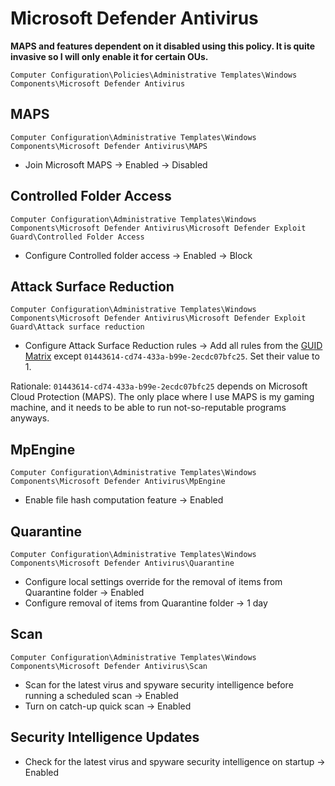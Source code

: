 # Microsoft Defender Antivirus

**MAPS and features dependent on it disabled using this policy. It is quite invasive so I will only enable it for certain OUs.**

`Computer Configuration\Policies\Administrative Templates\Windows Components\Microsoft Defender Antivirus`

## MAPS

`Computer Configuration\Administrative Templates\Windows Components\Microsoft Defender Antivirus\MAPS`
- Join Microsoft MAPS -> Enabled -> Disabled

## Controlled Folder Access

`Computer Configuration\Administrative Templates\Windows Components\Microsoft Defender Antivirus\Microsoft Defender Exploit Guard\Controlled Folder Access`

- Configure Controlled folder access -> Enabled -> Block

## Attack Surface Reduction

`Computer Configuration\Administrative Templates\Windows Components\Microsoft Defender Antivirus\Microsoft Defender Exploit Guard\Attack surface reduction`

- Configure Attack Surface Reduction rules -> Add all rules from the [GUID Matrix](https://learn.microsoft.com/en-us/defender-endpoint/attack-surface-reduction-rules-reference?view=o365-worldwide#asr-rule-to-guid-matrix) except `01443614-cd74-433a-b99e-2ecdc07bfc25`. Set their value to 1.

Rationale: `01443614-cd74-433a-b99e-2ecdc07bfc25` depends on Microsoft Cloud Protection (MAPS). The only place where I use MAPS is my gaming machine, and it needs to be able to run not-so-reputable programs anyways.

## MpEngine

`Computer Configuration\Administrative Templates\Windows Components\Microsoft Defender Antivirus\MpEngine`

- Enable file hash computation feature -> Enabled

## Quarantine

`Computer Configuration\Administrative Templates\Windows Components\Microsoft Defender Antivirus\Quarantine`

- Configure local settings override for the removal of items from Quarantine folder -> Enabled
- Configure removal of items from Quarantine folder -> 1 day

## Scan

`Computer Configuration\Administrative Templates\Windows Components\Microsoft Defender Antivirus\Scan`

- Scan for the latest virus and spyware security intelligence before running a scheduled scan -> Enabled
- Turn on catch-up quick scan -> Enabled

## Security Intelligence Updates

- Check for the latest virus and spyware security intelligence on startup -> Enabled